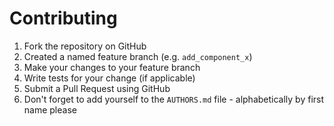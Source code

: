 # Contributing

1. Fork the repository on GitHub
1. Created a named feature branch (e.g. `add_component_x`)
1. Make your changes to your feature branch
1. Write tests for your change (if applicable)
1. Submit a Pull Request using GitHub
1. Don't forget to add yourself to the `AUTHORS.md` file - alphabetically by
   first name please
